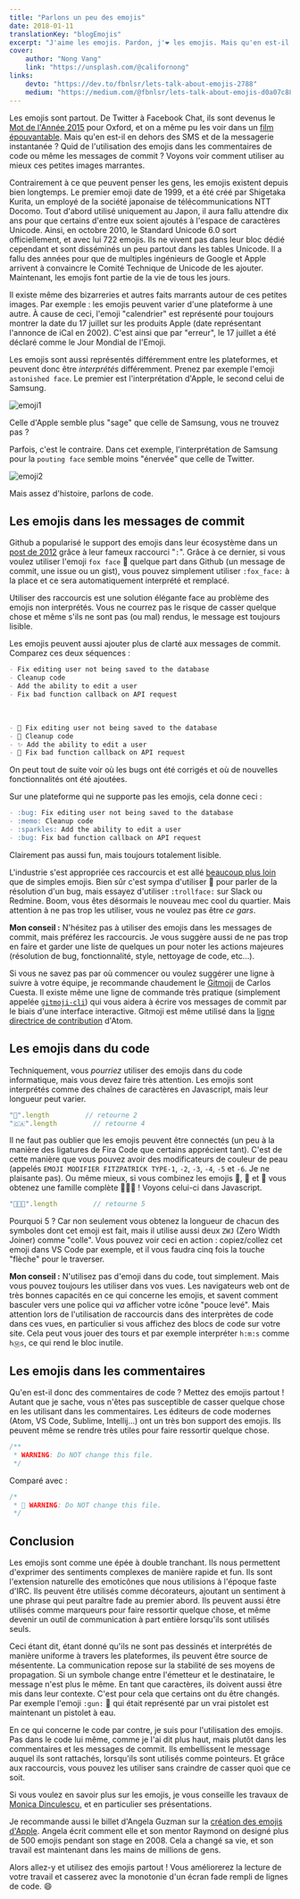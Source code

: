 ```yaml
---
title: "Parlons un peu des emojis"
date: 2018-01-11
translationKey: "blogEmojis"
excerpt: "J'aime les emojis. Pardon, j'❤️ les emojis. Mais qu'en est-il des emojis... dans du code ? Voyons voir si c'est la meilleure ou la pire idée de tous les temps. Parcequ'il faut se rendre à l'évidence, parfois il y a des questions très importantes et il faut se demander si on peut déclarer 🤖 comme nom de variable."
cover:
    author: "Nong Vang"
    link: "https://unsplash.com/@californong"
links:
    devto: "https://dev.to/fbnlsr/lets-talk-about-emojis-2788"
    medium: "https://medium.com/@fbnlsr/lets-talk-about-emojis-d0a07c88b319"
---
```

Les emojis sont partout. De Twitter à Facebook Chat, ils sont devenus le [Mot de l'Année 2015](http://time.com/4114886/oxford-word-of-the-year-2015-emoji/) pour Oxford, et on a même pu les voir dans un [film épouvantable](https://www.rottentomatoes.com/m/the_emoji_movie). Mais qu'en est-il en dehors des SMS et de la messagerie instantanée ? Quid de l'utilisation des emojis dans les commentaires de code ou même les messages de commit ? Voyons voir comment utiliser au mieux ces petites images marrantes.

Contrairement à ce que peuvent penser les gens, les emojis existent depuis bien longtemps. Le premier emoji date de 1999, et a été créé par Shigetaka Kurita, un employé de la société japonaise de télécommunications NTT Docomo. Tout d'abord utilisé uniquement au Japon, il aura fallu attendre dix ans pour que certains d'entre eux soient ajoutés à l'espace de caractères Unicode. Ainsi, en octobre 2010, le Standard Unicode 6.0 sort officiellement, et avec lui 722 emojis. Ils ne vivent pas dans leur bloc dédié cependant et sont disséminés un peu partout dans les tables Unicode. Il a fallu des années pour que de multiples ingénieurs de Google et Apple arrivent à convaincre le Comité Technique de Unicode de les ajouter. Maintenant, les emojis font partie de la vie de tous les jours.

Il existe même des bizarreries et autres faits marrants autour de ces petites images. Par exemple : les emojis peuvent varier d'une plateforme à une autre. À cause de ceci, l'emoji "calendrier" est représenté pour toujours montrer la date du 17 juillet sur les produits Apple (date représentant l'annonce de iCal en 2002). C'est ainsi que par "erreur", le 17 juillet a été déclaré comme le Jour Mondial de l'Emoji.

Les emojis sont aussi représentés différemment entre les plateformes, et peuvent donc être *interprétés* différemment. Prenez par exemple l'emoji `astonished face`. Le premier est l'interprétation d'Apple, le second celui de Samsung.

![emoji1](emoji1.png)

Celle d'Apple semble plus "sage" que celle de Samsung, vous ne trouvez pas ?

Parfois, c'est le contraire. Dans cet exemple, l'interprétation de Samsung pour la `pouting face` semble moins "énervée" que celle de Twitter.

![emoji2](emoji2.png)

Mais assez d'histoire, parlons de code.

## Les emojis dans les messages de commit

Github a popularisé le support des emojis dans leur écosystème dans un [post de 2012](https://github.com/blog/1289-emoji-autocomplete) grâce à leur fameux raccourci "`:`". Grâce à ce dernier, si vous voulez utiliser l'emoji `fox face` 🦊 quelque part dans Github (un message de commit, une issue ou un gist), vous pouvez simplement utiliser `:fox_face:` à la place et ce sera automatiquement interprété et remplacé.

Utiliser des raccourcis est une solution élégante face au problème des emojis non interprétés. Vous ne courrez pas le risque de casser quelque chose et même s'ils ne sont pas (ou mal) rendus, le message est toujours lisible.

Les emojis peuvent aussi ajouter plus de clarté aux messages de commit. Comparez ces deux séquences :

```markdown
- Fix editing user not being saved to the database
- Cleanup code
- Add the ability to edit a user
- Fix bad function callback on API request
```

&nbsp;

```markdown
- 🐛 Fix editing user not being saved to the database
- 📝 Cleanup code
- ✨ Add the ability to edit a user
- 🐛 Fix bad function callback on API request
```

On peut tout de suite voir où les bugs ont été corrigés et où de nouvelles fonctionnalités ont été ajoutées.

Sur une plateforme qui ne supporte pas les emojis, cela donne ceci :

```markdown
- :bug: Fix editing user not being saved to the database
- :memo: Cleanup code
- :sparkles: Add the ability to edit a user
- :bug: Fix bad function callback on API request
```

Clairement pas aussi fun, mais toujours totalement lisible.

L'industrie s'est appropriée ces raccourcis et est allé [beaucoup plus loin](https://www.webpagefx.com/tools/emoji-cheat-sheet/) que de simples emojis. Bien sûr c'est sympa d'utiliser 🐛 pour parler de la résolution d'un bug, mais essayez d'utiliser `:trollface:` sur Slack ou Redmine. Boom, vous êtes désormais le nouveau mec cool du quartier. Mais attention à ne pas trop les utiliser, vous ne voulez pas être *ce gars*.

**Mon conseil :** N'hésitez pas à utiliser des emojis dans les messages de commit, mais préférez les raccourcis. Je vous suggère aussi de ne pas trop en faire et garder une liste de quelques un pour noter les actions majeures (résolution de bug, fonctionnalité, style, nettoyage de code, etc...).

Si vous ne savez pas par où commencer ou voulez suggérer une ligne à suivre à votre équipe, je recommande chaudement le [Gitmoji](https://gitmoji.carloscuesta.me/) de Carlos Cuesta. Il existe même une ligne de commande très pratique (simplement appelée [`gitmoji-cli`](https://github.com/carloscuesta/gitmoji-cli)) qui vous aidera à écrire vos messages de commit par le biais d'une interface interactive. Gitmoji est même utilisé dans la [ligne directrice de contribution](https://github.com/atom/atom/blob/master/CONTRIBUTING.md#git-commit-messages) d'Atom.

## Les emojis dans du code

Techniquement, vous *pourriez* utiliser des emojis dans du code informatique, mais vous devez faire très attention. Les emojis sont interprétés comme des chaînes de caractères en Javascript, mais leur longueur peut varier.

```javascript
"🐼".length         // retourne 2
"🇨🇦".length         // retourne 4
```

Il ne faut pas oublier que les emojis peuvent être connectés (un peu à la manière des ligatures de Fira Code que certains apprécient tant). C'est de cette manière que vous pouvez avoir des modificateurs de couleur de peau (appelés `EMOJI MODIFIER FITZPATRICK TYPE-1`, `-2`, `-3`, `-4`, `-5` et `-6`. Je ne plaisante pas). Ou même mieux, si vous combinez les emojis 👨, 👩 et 👧 vous obtenez une famille complète 👨‍👩‍👧 ! Voyons celui-ci dans Javascript.

```javascript
"👨‍👩‍👧".length         // retourne 5
```

Pourquoi 5 ? Car non seulement vous obtenez la longueur de chacun des symboles dont cet emoji est fait, mais il utilise aussi deux `ZWJ` (Zero Width Joiner) comme "colle". Vous pouvez voir ceci en action : copiez/collez cet emoji dans VS Code par exemple, et il vous faudra cinq fois la touche "flèche" pour le traverser.

**Mon conseil :** N'utilisez pas d'emoji dans du code, tout simplement. Mais vous pouvez toujours les utiliser dans vos vues. Les navigateurs web ont de très bonnes capacités en ce qui concerne les emojis, et savent comment basculer vers une police qui *va* afficher votre icône "pouce levé". Mais attention lors de l'utilisation de raccourcis dans des interprètes de code dans ces vues, en particulier si vous affichez des blocs de code sur votre site. Cela peut vous jouer des tours et par exemple interpréter `h:m:s` comme `hⓂ️️s`, ce qui rend le bloc inutile.

## Les emojis dans les commentaires

Qu'en est-il donc des commentaires de code ? Mettez des emojis partout ! Autant que je sache, vous n'êtes pas susceptible de casser quelque chose en les utilisant dans les commentaires. Les éditeurs de code modernes (Atom, VS Code, Sublime, Intellij...) ont un très bon support des emojis. Ils peuvent même se rendre très utiles pour faire ressortir quelque chose.

```javascript
/**
 * WARNING: Do NOT change this file.
 */
```

Comparé avec :

```javascript
/*
 * 🛑 WARNING: Do NOT change this file.
 */
```

## Conclusion

Les emojis sont comme une épée à double tranchant. Ils nous permettent d'exprimer des sentiments complexes de manière rapide et fun. Ils sont l'extension naturelle des emoticônes que nous utilisions à l'époque faste d'IRC. Ils peuvent être utilisés comme décorateurs, ajoutant un sentiment à une phrase qui peut paraître fade au premier abord. Ils peuvent aussi être utilisés comme marqueurs pour faire ressortir quelque chose, et même devenir un outil de communication à part entière lorsqu'ils sont utilisés seuls.

Ceci étant dit, étant donné qu'ils ne sont pas dessinés et interprétés de manière uniforme à travers les plateformes, ils peuvent être source de mésentente. La communication repose sur la stabilité de ses moyens de propagation. Si un symbole change entre l'émetteur et le destinataire, le message n'est plus le même. En tant que caractères, ils doivent aussi être mis dans leur contexte. C'est pour cela que certains ont du être changés. Par exemple l'emoji `:gun:` 🔫 qui était représenté par un vrai pistolet est maintenant un pistolet à eau.

En ce qui concerne le code par contre, je suis pour l'utilisation des emojis. Pas dans le code lui même, comme je l'ai dit plus haut, mais plutôt dans les commentaires et les messages de commit. Ils embellissent le message auquel ils sont rattachés, lorsqu'ils sont utilisés comme pointeurs. Et grâce aux raccourcis, vous pouvez les utiliser sans craindre de casser quoi que ce soit.

Si vous voulez en savoir plus sur les emojis, je vous conseille les travaux de [Monica Dinculescu](https://meowni.ca/), et en particulier ses présentations.

Je recommande aussi le billet d'Angela Guzman sur la [création des emojis d'Apple](https://medium.com/@agzmn/the-making-of-apples-emoji-how-designing-these-tiny-icons-changed-my-life-16317250a9ee). Angela écrit comment elle et son mentor Raymond on designé plus de 500 emojis pendant son stage en 2008. Cela a changé sa vie, et son travail est maintenant dans les mains de millions de gens.

Alors allez-y et utilisez des emojis partout ! Vous améliorerez la lecture de votre travail et casserez avec la monotonie d'un écran fade rempli de lignes de code. 😄
